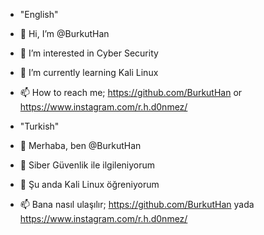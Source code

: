 - "English"
- 👋 Hi, I’m @BurkutHan
- 👀 I’m interested in Cyber Security
- 🌱 I’m currently learning Kali Linux
- 📫 How to reach me; https://github.com/BurkutHan or https://www.instagram.com/r.h.d0nmez/

- "Turkish"
- 👋 Merhaba, ben @BurkutHan
- 👀 Siber Güvenlik ile ilgileniyorum
- 🌱 Şu anda Kali Linux öğreniyorum
- 📫 Bana nasıl ulaşılır; https://github.com/BurkutHan yada https://www.instagram.com/r.h.d0nmez/

<!---
BurkutHan/BurkutHan is a ✨ special ✨ repository because its `README.md` (this file) appears on your GitHub profile.
You can click the Preview link to take a look at your changes.
--->
